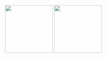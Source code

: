 <div align="center">
  <img src="https://github-readme-streak-stats.herokuapp.com/?user=jedrikjames&theme=vue-dark&hide_border=false" height="150" />
  <img src="https://github-readme-stats-alpha-one-28.vercel.app/api/top-langs/?username=jedrikjames&theme=vue-dark&show_icons=true&hide_border=false&layout=compact" height="150" />
</div>
